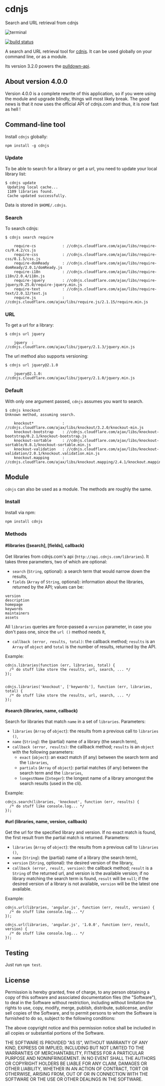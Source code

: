 # cdnjs

Search and URL retrieval from cdnjs

![terminal](http://i.imgur.com/QJ0gnLT.gif)

[![build status](https://secure.travis-ci.org/phuu/cdnjs.png)](http://travis-ci.org/phuu/cdnjs)

A search and URL retrieval tool for [cdnjs](//cdnjs.com). It can be used globally on your command line, or as a module.

Its version 3.2.0 powers the [pulldown-api](https://github.com/phuu/pulldown-api).

## About version 4.0.0

Version 4.0.0 is a complete rewrite of this application, so if you were using the module and upgrade blindly, things will most likely break. The good news is that it now uses the official API of cdnjs.com and thus, it is now fast as hell !

## Command-line tool

Install `cdnjs` globally:

`npm install -g cdnjs`

### Update

To be able to search for a library or get a url, you need to update your local library list:

```
$ cdnjs update
 Updating local cache...
 1109 libraries found.
 Cache updated successfully.
```

Data is stored in `$HOME/.cdnjs`.

### Search

To search cdnjs:

```
$ cdnjs search require

    require-cs            : //cdnjs.cloudflare.com/ajax/libs/require-cs/0.4.2/cs.js
    require-css           : //cdnjs.cloudflare.com/ajax/libs/require-css/0.1.5/css.js
    require-domReady      : //cdnjs.cloudflare.com/ajax/libs/require-domReady/2.0.1/domReady.js
    require-i18n          : //cdnjs.cloudflare.com/ajax/libs/require-i18n/2.0.4/i18n.js
    require-jquery        : //cdnjs.cloudflare.com/ajax/libs/require-jquery/0.25.0/require-jquery.min.js
    require-text          : //cdnjs.cloudflare.com/ajax/libs/require-text/2.0.12/text.js
    require.js            : //cdnjs.cloudflare.com/ajax/libs/require.js/2.1.15/require.min.js
```

### URL

To get a url for a library:

```
$ cdnjs url jquery

    jquery  : //cdnjs.cloudflare.com/ajax/libs/jquery/2.1.3/jquery.min.js
```

The url method also supports versioning:

```
$ cdnjs url jquery@2.1.0

    jquery@2.1.0: //cdnjs.cloudflare.com/ajax/libs/jquery/2.1.0/jquery.min.js
```

### Default

With only one argument passed, `cdnjs` assumes you want to search.

```
$ cdnjs knockout
Unknown method, assuming search.

    knockout*             : //cdnjs.cloudflare.com/ajax/libs/knockout/3.2.0/knockout-min.js
    knockout-bootstrap    : //cdnjs.cloudflare.com/ajax/libs/knockout-bootstrap/0.2.1/knockout-bootstrap.js
    knockout-sortable     : //cdnjs.cloudflare.com/ajax/libs/knockout-sortable/0.8.1/knockout-sortable.min.js
    knockout-validation   : //cdnjs.cloudflare.com/ajax/libs/knockout-validation/2.0.1/knockout.validation.min.js
    knockout.mapping      : //cdnjs.cloudflare.com/ajax/libs/knockout.mapping/2.4.1/knockout.mapping.js
```

## Module

`cdnjs` can also be used as a module. The methods are roughly the same.

### Install

Install via npm:

`npm install cdnjs`

### Methods

#### #libraries ([search], [fields], callback)

Get libraries from cdnjs.com's api (`http://api.cdnjs.com/libraries`). It takes three parameters, two of which are optional:

 - `search` (`String`, optional): a search term that would narrow down the results,
 - `fields` (`Array` of `String`, optional): information about the libraries, returned by the API; values can be:
 
```
version
description
homepage
keywords
maintainers
assets
 ```
All `libraries` queries are force-passed a `version` parameter, in case you don't pass one, since the `url ()` method needs it,
 
 - `callback (error, results, total)`: the callback method; `results` is an `Array` of `object` and `total` is the number of results, returned by the API.

Example:

```
cdnjs.libraries(function (err, libraries, total) {
  /* do stuff like store the results, url, search, ... */
});


cdnjs.libraries('knockout', ['keywords'], function (err, libraries, total) {
  /* do stuff like store the results, url, search, ... */
});
```

#### #search (libraries, name, callback)

Search for libraries that match `name` in a set of `libraries`. Parameters:

  - `libraries` (`Array` of `object`): the results from a previous call to `libraries ()`,
  - `name` (`String`): the (partial) name of a library (the search term),
  - `callback (error, results)`: the callback method; `results` is an `object` with the following parameters:
    - `exact` (`object`): an exact match (if any) between the search term and the `libraries`,
    - `partials` (`Array` of `object`): partial matches (if any) between the search term and the `libraries`,
    - `longestName` (`Integer`): the longest name of a library amongest the search results (used in the cli).

Example:

```
cdnjs.search(libraries, 'knockout', function (err, results) {
  /* do stuff like console.log... */
});
```

#### #url (libraries, name, version, callback)

Get the url for the specified library and version. If no exact match is found, the first result from the partial match is returned. Parameters:

  - `libraries` (`Array` of `object`): the results from a previous call to `libraries ()`,
  - `name` (`String`): the (partial) name of a library (the search term),
  - `version` (`String`, optional): the desired version of the library,
  - `callback (error, result, version)`: the callback method; `result` is a `String` of the returned url, and version is the available version; if no library matching the search term is found, `result` will be `null`; if the desired version of a library is not available, `version` will be the latest one available.

Example:

```
cdnjs.url(libraries, 'angular.js', function (err, result, version) {
  /* do stuff like console.log... */
});

cdnjs.url(libraries, 'angular.js', '1.0.0', function (err, result, version) {
  /* do stuff like console.log... */
});
```

## Testing

Just run `npm test`.

## License

Permission is hereby granted, free of charge, to any person obtaining a copy of this software and associated documentation files (the "Software"), to deal in the Software without restriction, including without limitation the rights to use, copy, modify, merge, publish, distribute, sublicense, and/or sell copies of the Software, and to permit persons to whom the Software is furnished to do so, subject to the following conditions:

The above copyright notice and this permission notice shall be included in all copies or substantial portions of the Software.

THE SOFTWARE IS PROVIDED "AS IS", WITHOUT WARRANTY OF ANY KIND, EXPRESS OR IMPLIED, INCLUDING BUT NOT LIMITED TO THE WARRANTIES OF MERCHANTABILITY, FITNESS FOR A PARTICULAR PURPOSE AND NONINFRINGEMENT. IN NO EVENT SHALL THE AUTHORS OR COPYRIGHT HOLDERS BE LIABLE FOR ANY CLAIM, DAMAGES OR OTHER LIABILITY, WHETHER IN AN ACTION OF CONTRACT, TORT OR OTHERWISE, ARISING FROM, OUT OF OR IN CONNECTION WITH THE SOFTWARE OR THE USE OR OTHER DEALINGS IN THE SOFTWARE.

